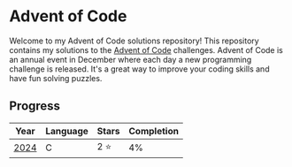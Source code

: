 # Advent of Code

Welcome to my Advent of Code solutions repository! This repository contains my solutions to the [Advent of Code](https://adventofcode.com/) challenges. Advent of Code is an annual event in December where each day a new programming challenge is released. It's a great way to improve your coding skills and have fun solving puzzles.

## Progress
| Year                                                                                          | Language | Stars | Completion |
| --------------------------------------------------------------------------------------------- | :------- | ----- | ---------- |
| [2024](https://github.com/RubendelRey/Advent-of-Code-2024/tree/main/2024)                     | C        | 2 ⭐   | 4%         |